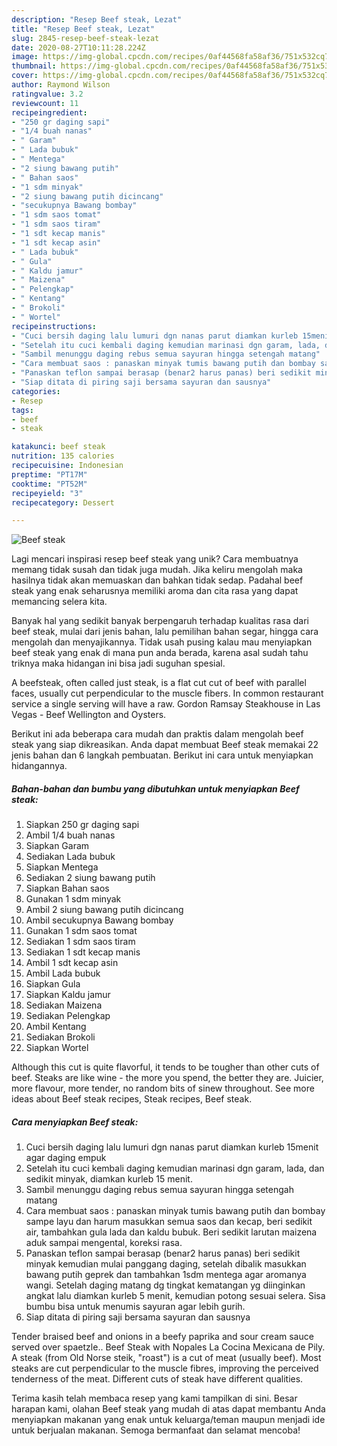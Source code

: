 ```yaml
---
description: "Resep Beef steak, Lezat"
title: "Resep Beef steak, Lezat"
slug: 2845-resep-beef-steak-lezat
date: 2020-08-27T10:11:28.224Z
image: https://img-global.cpcdn.com/recipes/0af44568fa58af36/751x532cq70/beef-steak-foto-resep-utama.jpg
thumbnail: https://img-global.cpcdn.com/recipes/0af44568fa58af36/751x532cq70/beef-steak-foto-resep-utama.jpg
cover: https://img-global.cpcdn.com/recipes/0af44568fa58af36/751x532cq70/beef-steak-foto-resep-utama.jpg
author: Raymond Wilson
ratingvalue: 3.2
reviewcount: 11
recipeingredient:
- "250 gr daging sapi"
- "1/4 buah nanas"
- " Garam"
- " Lada bubuk"
- " Mentega"
- "2 siung bawang putih"
- " Bahan saos"
- "1 sdm minyak"
- "2 siung bawang putih dicincang"
- "secukupnya Bawang bombay"
- "1 sdm saos tomat"
- "1 sdm saos tiram"
- "1 sdt kecap manis"
- "1 sdt kecap asin"
- " Lada bubuk"
- " Gula"
- " Kaldu jamur"
- " Maizena"
- " Pelengkap"
- " Kentang"
- " Brokoli"
- " Wortel"
recipeinstructions:
- "Cuci bersih daging lalu lumuri dgn nanas parut diamkan kurleb 15menit agar daging empuk"
- "Setelah itu cuci kembali daging kemudian marinasi dgn garam, lada, dan sedikit minyak, diamkan kurleb 15 menit."
- "Sambil menunggu daging rebus semua sayuran hingga setengah matang"
- "Cara membuat saos : panaskan minyak tumis bawang putih dan bombay sampe layu dan harum masukkan semua saos dan kecap, beri sedikit air, tambahkan gula lada dan kaldu bubuk. Beri sedikit larutan maizena aduk sampai mengental, koreksi rasa."
- "Panaskan teflon sampai berasap (benar2 harus panas) beri sedikit minyak kemudian mulai panggang daging, setelah dibalik masukkan bawang putih geprek dan tambahkan 1sdm mentega agar aromanya wangi. Setelah daging matang dg tingkat kematangan yg diinginkan angkat lalu diamkan kurleb 5 menit, kemudian potong sesuai selera. Sisa bumbu bisa untuk menumis sayuran agar lebih gurih."
- "Siap ditata di piring saji bersama sayuran dan sausnya"
categories:
- Resep
tags:
- beef
- steak

katakunci: beef steak 
nutrition: 135 calories
recipecuisine: Indonesian
preptime: "PT17M"
cooktime: "PT52M"
recipeyield: "3"
recipecategory: Dessert

---
```



![Beef steak](https://img-global.cpcdn.com/recipes/0af44568fa58af36/751x532cq70/beef-steak-foto-resep-utama.jpg)

Lagi mencari inspirasi resep beef steak yang unik? Cara membuatnya memang tidak susah dan tidak juga mudah. Jika keliru mengolah maka hasilnya tidak akan memuaskan dan bahkan tidak sedap. Padahal beef steak yang enak seharusnya memiliki aroma dan cita rasa yang dapat memancing selera kita.

Banyak hal yang sedikit banyak berpengaruh terhadap kualitas rasa dari beef steak, mulai dari jenis bahan, lalu pemilihan bahan segar, hingga cara mengolah dan menyajikannya. Tidak usah pusing kalau mau menyiapkan beef steak yang enak di mana pun anda berada, karena asal sudah tahu triknya maka hidangan ini bisa jadi suguhan spesial.

A beefsteak, often called just steak, is a flat cut cut of beef with parallel faces, usually cut perpendicular to the muscle fibers. In common restaurant service a single serving will have a raw. Gordon Ramsay Steakhouse in Las Vegas - Beef Wellington and Oysters.


Berikut ini ada beberapa cara mudah dan praktis dalam mengolah beef steak yang siap dikreasikan. Anda dapat membuat Beef steak memakai 22 jenis bahan dan 6 langkah pembuatan. Berikut ini cara untuk menyiapkan hidangannya.

<!--inarticleads1-->

##### Bahan-bahan dan bumbu yang dibutuhkan untuk menyiapkan Beef steak:

1. Siapkan 250 gr daging sapi
1. Ambil 1/4 buah nanas
1. Siapkan  Garam
1. Sediakan  Lada bubuk
1. Siapkan  Mentega
1. Sediakan 2 siung bawang putih
1. Siapkan  Bahan saos
1. Gunakan 1 sdm minyak
1. Ambil 2 siung bawang putih dicincang
1. Ambil secukupnya Bawang bombay
1. Gunakan 1 sdm saos tomat
1. Sediakan 1 sdm saos tiram
1. Sediakan 1 sdt kecap manis
1. Ambil 1 sdt kecap asin
1. Ambil  Lada bubuk
1. Siapkan  Gula
1. Siapkan  Kaldu jamur
1. Sediakan  Maizena
1. Sediakan  Pelengkap
1. Ambil  Kentang
1. Sediakan  Brokoli
1. Siapkan  Wortel


Although this cut is quite flavorful, it tends to be tougher than other cuts of beef. Steaks are like wine - the more you spend, the better they are. Juicier, more flavour, more tender, no random bits of sinew throughout. See more ideas about Beef steak recipes, Steak recipes, Beef steak. 

<!--inarticleads2-->

##### Cara menyiapkan Beef steak:

1. Cuci bersih daging lalu lumuri dgn nanas parut diamkan kurleb 15menit agar daging empuk
1. Setelah itu cuci kembali daging kemudian marinasi dgn garam, lada, dan sedikit minyak, diamkan kurleb 15 menit.
1. Sambil menunggu daging rebus semua sayuran hingga setengah matang
1. Cara membuat saos : panaskan minyak tumis bawang putih dan bombay sampe layu dan harum masukkan semua saos dan kecap, beri sedikit air, tambahkan gula lada dan kaldu bubuk. Beri sedikit larutan maizena aduk sampai mengental, koreksi rasa.
1. Panaskan teflon sampai berasap (benar2 harus panas) beri sedikit minyak kemudian mulai panggang daging, setelah dibalik masukkan bawang putih geprek dan tambahkan 1sdm mentega agar aromanya wangi. Setelah daging matang dg tingkat kematangan yg diinginkan angkat lalu diamkan kurleb 5 menit, kemudian potong sesuai selera. Sisa bumbu bisa untuk menumis sayuran agar lebih gurih.
1. Siap ditata di piring saji bersama sayuran dan sausnya


Tender braised beef and onions in a beefy paprika and sour cream sauce served over spaetzle.. Beef Steak with Nopales La Cocina Mexicana de Pily. A steak (from Old Norse steik, &#34;roast&#34;) is a cut of meat (usually beef). Most steaks are cut perpendicular to the muscle fibres, improving the perceived tenderness of the meat. Different cuts of steak have different qualities. 

Terima kasih telah membaca resep yang kami tampilkan di sini. Besar harapan kami, olahan Beef steak yang mudah di atas dapat membantu Anda menyiapkan makanan yang enak untuk keluarga/teman maupun menjadi ide untuk berjualan makanan. Semoga bermanfaat dan selamat mencoba!
